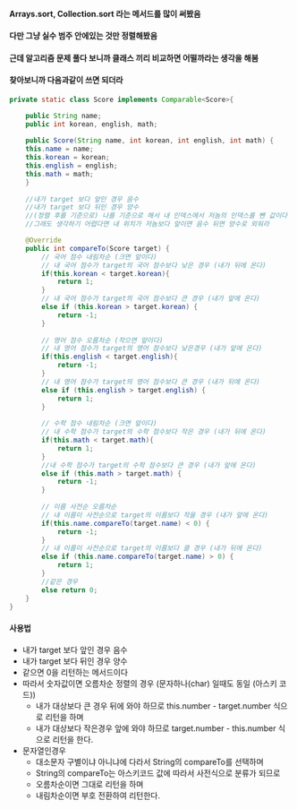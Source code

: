 #### Arrays.sort, Collection.sort 라는 메서드를 많이 써봤음
#### 다만 그냥 실수 범주 안에있는 것만 정렬해봤음
#### 근데 알고리즘 문제 풀다 보니까 클래스 끼리 비교하면 어떨까라는 생각을 해봄
#### 찾아보니까 다음과같이 쓰면 되더라

``` java
private static class Score implements Comparable<Score>{  

	public String name;  
	public int korean, english, math;  
	
	public Score(String name, int korean, int english, int math) {  
	this.name = name;  
	this.korean = korean;  
	this.english = english;  
	this.math = math;  
	}  
	  
	//내가 target 보다 앞인 경우 음수  
	//내가 target 보다 뒤인 경우 양수  
	//(정렬 후를 기준으로) 나를 기준으로 해서 내 인덱스에서 저놈의 인덱스를 뺀 값이다  
	//그래도 생각하기 어렵다면 내 위치가 저놈보다 앞이면 음수 뒤면 양수로 외워라 

	@Override  
	public int compareTo(Score target) {  
		// 국어 점수 내림차순 (크면 앞이다)  
		// 내 국어 점수가 target의 국어 점수보다 낮은 경우 (내가 뒤에 온다)  
		if(this.korean < target.korean){  
			return 1;  
		}  
		// 내 국어 점수가 target의 국어 점수보다 큰 경우 (내가 앞에 온다)  
		else if (this.korean > target.korean) {  
			return -1;  
		}  
	  
		// 영어 점수 오름차순 (작으면 앞이다)  
		// 내 영어 점수가 target의 영어 점수보다 낮은경우 (내가 앞에 온다)  
		if(this.english < target.english){  
			return -1;  
		}  
		// 내 영어 점수가 target의 영어 점수보다 큰 경우 (내가 뒤에 온다)  
		else if (this.english > target.english) {  
			return 1;  
		}  
	  
		// 수학 점수 내림차순 (크면 앞이다)  
		// 내 수학 점수가 target의 수학 점수보다 작은 경우 (내가 뒤에 온다)  
		if(this.math < target.math){  
			return 1;  
		}  
		//내 수학 점수가 target의 수학 점수보다 큰 경우 (내가 앞에 온다)  
		else if (this.math > target.math) {  
			return -1;  
		}  
	  
		// 이름 사전순 오름차순  
		// 내 이름이 사전순으로 target의 이름보다 작을 경우 (내가 앞에 온다)  
		if(this.name.compareTo(target.name) < 0) {  
			return -1;  
		}  
		// 내 이름이 사전순으로 target의 이름보다 클 경우 (내가 뒤에 온다)  
		else if (this.name.compareTo(target.name) > 0) {  
			return 1;  
		}  
		//같은 경우  
		else return 0;  
	}  
}
```

#### 사용법
- 내가 target 보다 앞인 경우 음수
- 내가 target 보다 뒤인 경우 양수
- 같으면 0을 리턴하는 메서드이다
- 따라서 숫자값이면 오름차순 정렬의 경우 (문자하나(char) 일때도 동일 (아스키 코드))
	- 내가 대상보다 큰 경우 뒤에 와야 하므로 this.number - target.number 식으로 리턴을 하며
	- 내가 대상보다 작은경우 앞에 와야 하므로 target.number - this.number 식으로 리턴을 한다.
- 문자열인경우
	- 대소문자 구별이냐 아니냐에 다라서 String의 compareTo를 선택하며
	- String의 compareTo는 아스키코드 값에 따라서 사전식으로 분류가 되므로
	- 오름차순이면 그대로 리턴을 하며
	- 내림차순이면 부호 전환하여 리턴한다.